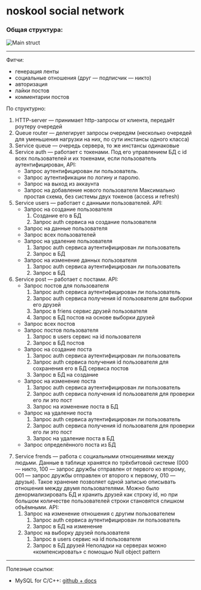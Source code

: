 noskool social network
======================
### Общая структура:
![Main struct](https://github.com/NoSQL-team/noskool/raw/readme_images/img/main_struct.png)
___________________________________________________________________________________________
Фитчи:
* генерация ленты
* социальные отношения (друг — подписчик — никто)
* авторизация
* лайки постов
* комментарии постов

По структурно:
1. HTTP-server — принимает http-запросы от клиента, передаёт роутеру очередей
2. Queue router — делегирует запросы очередям (несколько очередей для уменьшения нагрузки на них, по сути инстансы одного класса)
3. Service queue — очередь сервера, то же инстансы одинаковые
4. Service auth — работает с токенами. Под его управлением БД с id всех пользователей и их токенами, если пользователь аутентифицирован, API:
    * Запрос аутентифицирован ли пользователь.
    * Запрос аутентификации по логину и паролю.
    * Запрос на выход из аккаунта
    * Запрос на добавление нового пользователя
Максимально простая схема, без системы двух токенов (access и refresh)
5. Service users — работает с данными пользователей. API:
    * Запрос на создание пользователя
        1. Создание его в БД
        2. Запрос auth сервиса на создание пользователя
    * Запрос на данные пользователя
    * Запрос всех пользователей
    * Запрос на удаление пользователя
        1. Запрос auth сервиса аутентифицирован ли пользователь
        2. Запрос в БД
    * Запрос на изменение данных пользователя
        1. Запрос auth сервиса аутентифицирован ли пользователь
        2. Запрос в БД
6. Service post — работает с постами. API:
    * Запрос постов для пользователя
        1. Запрос auth сервиса аутентифицирован ли пользователь
        2. Запрос auth сервиса получения id пользователя для выборки его друзей
        3. Запрос в friens сервис друзей пользователя
        4. Запрос в БД постов на основе выборки друзей
    * Запрос всех постов
    * Запрос постов пользователя
        1. Запрос в users сервис на id пользователя
        2. Запрос в БД постов
    * Запрос на создание поста
        1. Запрос auth сервиса аутентифицирован ли пользователь
        2. Запрос auth сервиса получения id пользователя для сохранения его в БД сервиса постов
        3. Запрос в БД на создание
    * Запрос на изменение поста
        1. Запрос auth сервиса аутентифицирован ли пользователь
        2. Запрос auth сервиса получения id пользователя для проверки его ли это пост
        3. Запрос на изменение поста в БД
    * Запрос на удаление поста
        1. Запрос auth сервиса аутентифицирован ли пользователь
        2. Запрос auth сервиса получения id пользователя для проверки его ли это пост
        3. Запрос на удаление поста в БД
    * Запрос определённого поста из БД
7) Service frends — работа с социальными отношениями между людьми. Данные в таблице хранятся по трёхбитовой системе (000 — никто, 100 — запрос дружбы отправлен от первого ко второму, 001 — запрос дружбы отправлен от второго к первому, 010 — друзья). Такое хранение позволяет одной записью описывать отношения между двумя пользователями. Можно было денормализировать БД и хранить друзей как строку id, но при большом количестве пользователей строки становятся слишком объёмными. API:
    1. Запрос на изменение отношения с другим пользователем
        1. Запрос auth сервиса аутентифицирован ли пользователь
        2. Запрос в БД на изменение
    2. Запрос на выборку друзей пользователя
        1. Запрос в users сервис на id пользователя
        2. Запрос в БД друзей
Неполадки на серверах можно «компенсировать» с помощью Null object pattern
__________________________________________________________________________
Полезные ссылки:
* MySQL for C/C++: [github + docs](https://github.com/mysql/mysql-connector-cpp) 
